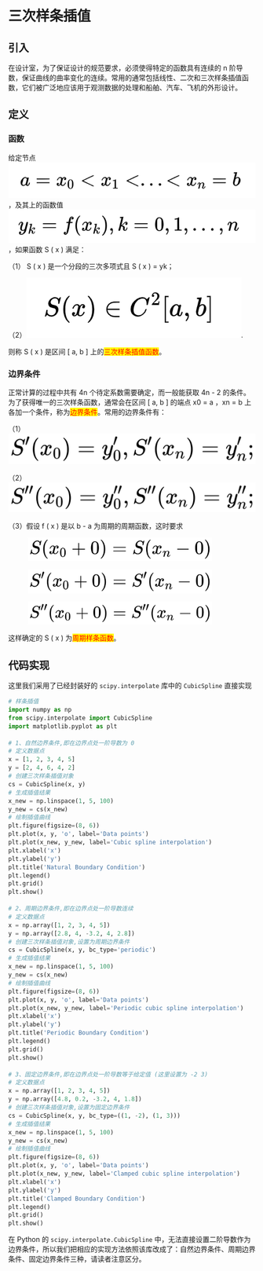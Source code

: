 # 三次样条插值

## 引入

在设计室，为了保证设计的规范要求，必须使得特定的函数具有连续的 n 阶导数，保证曲线的曲率变化的连续。常用的通常包括线性、二次和三次样条插值函数，它们被广泛地应该用于观测数据的处理和船舶、汽车、飞机的外形设计。

## 定义

### 函数

给定节点![](<../.gitbook/assets/image (23).png>)，及其上的函数值![](<../.gitbook/assets/image (24).png>)，如果函数 S ( x ) 满足：

（1） S ( x ) 是一个分段的三次多项式且 S ( x ) = yk；

（2）![](<../.gitbook/assets/image (25).png>).

则称 S ( x ) 是区间 \[ a, b ] 上的<mark style="color:red;">三次样条插值函数</mark>。

### 边界条件

正常计算的过程中共有 4n 个待定系数需要确定，而一般能获取 4n - 2 的条件。为了获得唯一的三次样条函数，通常会在区间 \[ a, b ] 的端点 x0 = a ，xn = b 上各加一个条件，称为<mark style="color:red;">边界条件</mark>。常用的边界条件有：

（1）![](../.gitbook/assets/QianJianTec1723366573368.png)

（2）![](../.gitbook/assets/QianJianTec1723366638412.png)

（3）假设 f ( x ) 是以 b - a 为周期的周期函数，这时要求

<figure><img src="../.gitbook/assets/QianJianTec1723366855525.png" alt="" width="375"><figcaption></figcaption></figure>

<figure><img src="../.gitbook/assets/QianJianTec1723366828991.png" alt="" width="375"><figcaption></figcaption></figure>

<figure><img src="../.gitbook/assets/QianJianTec1723366769932.png" alt="" width="375"><figcaption></figcaption></figure>

这样确定的 S ( x ) 为<mark style="color:red;">周期样条函数</mark>。

## 代码实现

这里我们采用了已经封装好的 `scipy.interpolate` 库中的 `CubicSpline` 直接实现

```python
# 样条插值
import numpy as np
from scipy.interpolate import CubicSpline
import matplotlib.pyplot as plt

# 1、自然边界条件,即在边界点处一阶导数为 0
# 定义数据点
x = [1, 2, 3, 4, 5]
y = [2, 4, 6, 4, 2]
# 创建三次样条插值对象
cs = CubicSpline(x, y)
# 生成插值结果
x_new = np.linspace(1, 5, 100)
y_new = cs(x_new)
# 绘制插值曲线
plt.figure(figsize=(8, 6))
plt.plot(x, y, 'o', label='Data points')
plt.plot(x_new, y_new, label='Cubic spline interpolation')
plt.xlabel('x')
plt.ylabel('y')
plt.title('Natural Boundary Condition')
plt.legend()
plt.grid()
plt.show()

# 2、周期边界条件,即在边界点处一阶导数连续
# 定义数据点
x = np.array([1, 2, 3, 4, 5])
y = np.array([2.8, 4, -3.2, 4, 2.8])
# 创建三次样条插值对象,设置为周期边界条件
cs = CubicSpline(x, y, bc_type='periodic')
# 生成插值结果
x_new = np.linspace(1, 5, 100)
y_new = cs(x_new)
# 绘制插值曲线
plt.figure(figsize=(8, 6))
plt.plot(x, y, 'o', label='Data points')
plt.plot(x_new, y_new, label='Periodic cubic spline interpolation')
plt.xlabel('x')
plt.ylabel('y')
plt.title('Periodic Boundary Condition')
plt.legend()
plt.grid()
plt.show()

# 3、固定边界条件,即在边界点处一阶导数等于给定值 (这里设置为 -2 3)
# 定义数据点
x = np.array([1, 2, 3, 4, 5])
y = np.array([4.8, 0.2, -3.2, 4, 1.8])
# 创建三次样条插值对象,设置为固定边界条件
cs = CubicSpline(x, y, bc_type=((1, -2), (1, 3)))
# 生成插值结果
x_new = np.linspace(1, 5, 100)
y_new = cs(x_new)
# 绘制插值曲线
plt.figure(figsize=(8, 6))
plt.plot(x, y, 'o', label='Data points')
plt.plot(x_new, y_new, label='Clamped cubic spline interpolation')
plt.xlabel('x')
plt.ylabel('y')
plt.title('Clamped Boundary Condition')
plt.legend()
plt.grid()
plt.show()
```

在 Python 的 `scipy.interpolate.CubicSpline` 中，无法直接设置二阶导数作为边界条件，所以我们把相应的实现方法依照该库改成了：自然边界条件、周期边界条件、固定边界条件三种，请读者注意区分。
